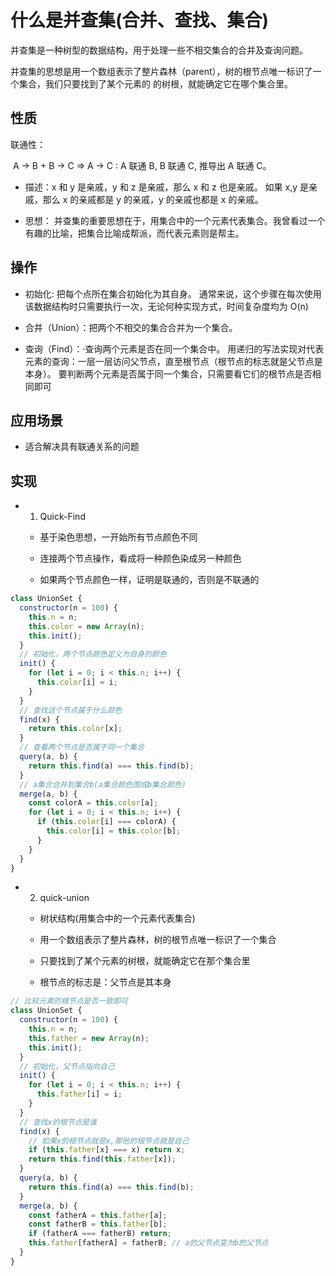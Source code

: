 # 什么是并查集(合并、查找、集合)

​ 并查集是一种树型的数据结构，用于处理一些不相交集合的合并及查询问题。

​ 并查集的思想是用一个数组表示了整片森林（parent），树的根节点唯一标识了一个集合，我们只要找到了某个元素的 的树根，就能确定它在哪个集合里。

## 性质

联通性：

​ A -> B + B -> C => A -> C : A 联通 B, B 联通 C, 推导出 A 联通 C。

- 描述：x 和 y 是亲戚，y 和 z 是亲戚，那么 x 和 z 也是亲戚。​ 如果 x,y 是亲戚，那么 x 的亲戚都是 y 的亲戚，y 的亲戚也都是 x 的亲戚。

- 思想： 并查集的重要思想在于，用集合中的一个元素代表集合。​ 我曾看过一个有趣的比喻，把集合比喻成帮派，而代表元素则是帮主。

## 操作

- 初始化: 把每个点所在集合初始化为其自身。 通常来说，这个步骤在每次使用该数据结构时只需要执行一次，无论何种实现方式，时间复杂度均为 O(n)

- 合并（Union）：把两个不相交的集合合并为一个集合。

- 查询（Find）：·查询两个元素是否在同一个集合中。 用递归的写法实现对代表元素的查询：一层一层访问父节点，直至根节点（根节点的标志就是父节点是本身）。 要判断两个元素是否属于同一个集合，只需要看它们的根节点是否相同即可

## 应用场景

- 适合解决具有联通关系的问题

## 实现

- 1. Quick-Find

  - 基于染色思想，一开始所有节点颜色不同

  - 连接两个节点操作，看成将一种颜色染成另一种颜色

  - 如果两个节点颜色一样，证明是联通的，否则是不联通的

```javascript
class UnionSet {
  constructor(n = 100) {
    this.n = n;
    this.color = new Array(n);
    this.init();
  }
  // 初始化，两个节点颜色定义为自身的颜色
  init() {
    for (let i = 0; i < this.n; i++) {
      this.color[i] = i;
    }
  }
  // 查找这个节点属于什么颜色
  find(x) {
    return this.color[x];
  }
  // 查看两个节点是否属于同一个集合
  query(a, b) {
    return this.find(a) === this.find(b);
  }
  // a集合合并到集合b(a集合颜色图成b集合颜色)
  merge(a, b) {
    const colorA = this.color[a];
    for (let i = 0; i < this.n; i++) {
      if (this.color[i] === colorA) {
        this.color[i] = this.color[b];
      }
    }
  }
}
```

- 2. quick-union

  - 树状结构(用集合中的一个元素代表集合)

  - 用一个数组表示了整片森林，树的根节点唯一标识了一个集合

  - 只要找到了某个元素的树根，就能确定它在那个集合里

  - 根节点的标志是：父节点是其本身

```javascript
// 比较元素的根节点是否一致即可
class UnionSet {
  constructor(n = 100) {
    this.n = n;
    this.father = new Array(n);
    this.init();
  }
  // 初始化，父节点指向自己
  init() {
    for (let i = 0; i < this.n; i++) {
      this.father[i] = i;
    }
  }
  // 查找x的根节点是谁
  find(x) {
    // 如果x的根节点就是x,那他的根节点就是自己
    if (this.father[x] === x) return x;
    return this.find(this.father[x]);
  }
  query(a, b) {
    return this.find(a) === this.find(b);
  }
  merge(a, b) {
    const fatherA = this.father[a];
    const fatherB = this.father[b];
    if (fatherA === fatherB) return;
    this.father[fatherA] = fatherB; // a的父节点变为b的父节点
  }
}
```

